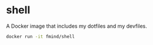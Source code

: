 # shell

A Docker image that includes my dotfiles and my devfiles.

```bash
docker run -it fmind/shell
```
